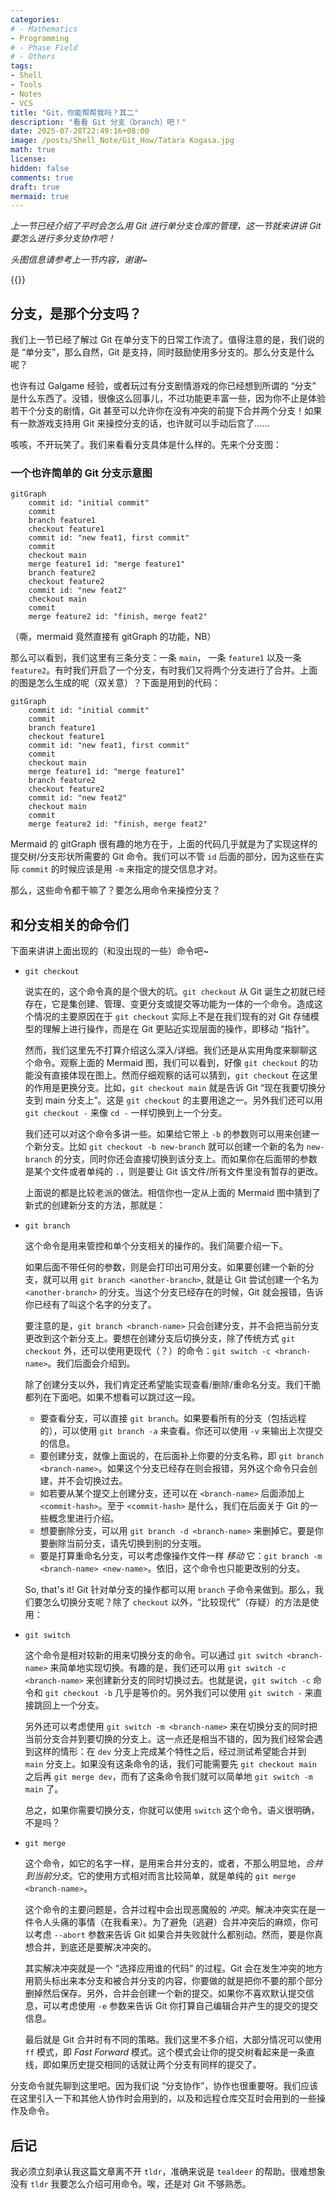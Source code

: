 ```yaml
---
categories:
# - Mathematics
- Programming
# - Phase Field
# - Others
tags:
- Shell
- Tools
- Notes
- VCS 
title: "Git，你能帮帮我吗？其二"
description: "看看 Git 分支（branch）吧！"
date: 2025-07-28T22:49:16+08:00
image: /posts/Shell_Note/Git_How/Tatara Kogasa.jpg
math: true
license: 
hidden: false
comments: true
draft: true
mermaid: true
---
```


*上一节已经介绍了平时会怎么用 Git 进行单分支仓库的管理，这一节就来讲讲 Git 要怎么进行多分支协作吧！*

*头图信息请参考上一节内容，谢谢~*

{{<music auto="https://music.163.com/#/playlist?id=7632549733&creatorId=8023998238">}}

## 分支，是那个分支吗？

我们上一节已经了解过 Git 在单分支下的日常工作流了。值得注意的是，我们说的是 “单分支”，那么自然，Git 是支持，同时鼓励使用多分支的。那么分支是什么呢？

也许有过 Galgame 经验，或者玩过有分支剧情游戏的你已经想到所谓的 “分支” 是什么东西了。没错，很像这么回事儿，不过功能更丰富一些，因为你不止是体验若干个分支的剧情，Git 甚至可以允许你在没有冲突的前提下合并两个分支！如果有一款游戏支持用 Git 来操控分支的话，也许就可以手动后宫了……

咳咳，不开玩笑了。我们来看看分支具体是什么样的。先来个分支图：

### 一个也许简单的 Git 分支示意图

```mermaid {title="Git 分支示意图"}
gitGraph
    commit id: "initial commit"
    commit
    branch feature1
    checkout feature1
    commit id: "new feat1, first commit"
    commit
    checkout main
    merge feature1 id: "merge feature1"
    branch feature2
    checkout feature2
    commit id: "new feat2"
    checkout main
    commit
    merge feature2 id: "finish, merge feat2"
```

（嘶，mermaid 竟然直接有 gitGraph 的功能，NB）

那么可以看到，我们这里有三条分支：一条 `main`， 一条 `feature1` 以及一条 `feature2`。有时我们开启了一个分支，有时我们又将两个分支进行了合并。上面的图是怎么生成的呢（双关意）？下面是用到的代码：
```
gitGraph
    commit id: "initial commit"
    commit
    branch feature1
    checkout feature1
    commit id: "new feat1, first commit"
    commit
    checkout main
    merge feature1 id: "merge feature1"
    branch feature2
    checkout feature2
    commit id: "new feat2"
    checkout main
    commit
    merge feature2 id: "finish, merge feat2"
```
Mermaid 的 gitGraph 很有趣的地方在于，上面的代码几乎就是为了实现这样的提交树/分支形状所需要的 Git 命令。我们可以不管 `id` 后面的部分，因为这些在实际 `commit` 的时候应该是用 `-m` 来指定的提交信息才对。

那么，这些命令都干嘛了？要怎么用命令来操控分支？

## 和分支相关的命令们

下面来讲讲上面出现的（和没出现的一些）命令吧~

- `git checkout`

    说实在的，这个命令真的是个很大的坑。`git checkout` 从 Git 诞生之初就已经存在，它是集创建、管理、变更分支或提交等功能为一体的一个命令。造成这个情况的主要原因在于 `git checkout` 实际上不是在我们现有的对 Git 存储模型的理解上进行操作，而是在 Git 更贴近实现层面的操作，即移动 “指针”。

    然而，我们这里先不打算介绍这么深入/详细。我们还是从实用角度来聊聊这个命令。观察上面的 Mermaid 图，我们可以看到，好像 `git checkout` 的功能没有直接体现在图上。然而仔细观察的话可以猜到，`git checkout` 在这里的作用是更换分支。比如，`git checkout main` 就是告诉 Git “现在我要切换分支到 main 分支上”。这是 `git checkout` 的主要用途之一。另外我们还可以用 `git checkout -` 来像 `cd -` 一样切换到上一个分支。

    我们还可以对这个命令多讲一些。如果给它带上 `-b` 的参数则可以用来创建一个新分支。比如 `git checkout -b new-branch` 就可以创建一个新的名为 `new-branch` 的分支，同时你还会直接切换到该分支上。而如果你在后面带的参数是某个文件或者单纯的 `.`，则是要让 Git 该文件/所有文件里没有暂存的更改。

    上面说的都是比较老派的做法。相信你也一定从上面的 Mermaid 图中猜到了新式的创建新分支的方法，那就是：

- `git branch`

    这个命令是用来管控和单个分支相关的操作的。我们简要介绍一下。
    
    如果后面不带任何的参数，则是会打印出可用分支。如果要创建一个新的分支，就可以用 `git branch <another-branch>`, 就是让 Git 尝试创建一个名为 `<another-branch>` 的分支。当这个分支已经存在的时候，Git 就会报错，告诉你已经有了叫这个名字的分支了。

    要注意的是，`git branch <branch-name>` 只会创建分支，并不会把当前分支更改到这个新分支上。要想在创建分支后切换分支，除了传统方式 `git checkout` 外，还可以使用更现代（？）的命令：`git switch -c <branch-name>`。我们后面会介绍到。

    除了创建分支以外，我们肯定还希望能实现查看/删除/重命名分支。我们干脆都列在下面吧。如果不想看可以跳过这一段。

    - 要查看分支，可以直接 `git branch`。如果要看所有的分支（包括远程的），可以使用 `git branch -a` 来查看。你还可以使用 `-v` 来输出上次提交的信息。
    - 要创建分支，就像上面说的，在后面补上你要的分支名称，即 `git branch <branch-name>`。如果这个分支已经存在则会报错，另外这个命令只会创建，并不会切换过去。
    - 如若要从某个提交上创建分支，还可以在 `<branch-name>` 后面添加上 `<commit-hash>`。至于 `<commit-hash>` 是什么，我们在后面关于 Git 的一些概念里进行介绍。
    - 想要删除分支，可以用 `git branch -d <branch-name>` 来删掉它。要是你要删除当前分支，请先切换到别的分支哦。
    - 要是打算重命名分支，可以考虑像操作文件一样 *移动* 它：`git branch -m <branch-name> <new-name>`。依旧，这个命令也只能更改别的分支。

    So, that's it! Git 针对单分支的操作都可以用 `branch` 子命令来做到。那么，我们要怎么切换分支呢？除了 `checkout` 以外，“比较现代”（存疑）的方法是使用：

- `git switch`

    这个命令是相对较新的用来切换分支的命令。可以通过 `git switch <branch-name>` 来简单地实现切换。有趣的是，我们还可以用 `git switch -c <branch-name>` 来创建新分支的同时切换过去。也就是说，`git switch -c` 命令和 `git checkout -b` 几乎是等价的。另外我们可以使用 `git switch -` 来直接跳回上一个分支。

    另外还可以考虑使用 `git switch -m <branch-name>` 来在切换分支的同时把当前分支合并到要切换的分支上。这一点还是相当不错的，因为我们经常会遇到这样的情形：在 `dev` 分支上完成某个特性之后，经过测试希望能合并到 `main` 分支上。如果没有这条命令的话，我们可能需要先 `git checkout main` 之后再 `git merge dev`，而有了这条命令我们就可以简单地 `git switch -m main` 了。

    总之，如果你需要切换分支，你就可以使用 `switch` 这个命令。语义很明确，不是吗？

- `git merge`
    
    这个命令，如它的名字一样，是用来合并分支的，或者，不那么明显地，*合并到当前分支*。它的使用方式相对而言比较简单，就是单纯的 `git merge <branch-name>`。

    这个命令的主要问题是，合并过程中会出现恶魔般的 *冲突*。解决冲突实在是一件令人头痛的事情（在我看来）。为了避免（逃避）合并冲突后的麻烦，你可以考虑 `--abort` 参数来告诉 Git 如果合并失败就什么都别动。然而，要是你真想合并，到底还是要解决冲突的。

    其实解决冲突就是一个 “选择应用谁的代码” 的过程。Git 会在发生冲突的地方用箭头标出来本分支和被合并分支的内容，你要做的就是把你不要的那个部分删掉然后保存。另外，合并会创建一个新的提交。如果你不喜欢默认提交信息，可以考虑使用 `-e` 参数来告诉 Git 你打算自己编辑合并产生的提交的提交信息。

    最后就是 Git 合并时有不同的策略。我们这里不多介绍，大部分情况可以使用 `ff` 模式，即 *Fast Forward* 模式。这个模式会让你的提交树看起来是一条直线，即如果历史提交相同的话就让两个分支有同样的提交了。

分支命令就先聊到这里吧。因为我们说 “分支协作”，协作也很重要呀。我们应该在这里引入一下和其他人协作时会用到的，以及和远程仓库交互时会用到的一些操作及命令。


## 后记

我必须立刻承认我这篇文章离不开 `tldr`，准确来说是 `tealdeer` 的帮助。很难想象没有 `tldr` 我要怎么介绍可用命令。唉，还是对 Git 不够熟悉。